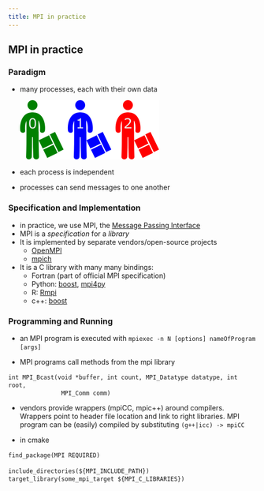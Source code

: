 ```yaml
---
title: MPI in practice
---
```


## MPI in practice

### Paradigm

* many processes, each with their own data

    ![](session06/figures/many.png)

* each process is independent
* processes can send messages to one another


### Specification and Implementation

* in practice, we use MPI, the [Message Passing Interface](http://en.wikipedia.org/wiki/Message_Passing_Interface)
* MPI is a *specification* for a *library*
* It is implemented by separate vendors/open-source projects
     - [OpenMPI](http://www.open-mpi.org/)
     - [mpich](http://www.mpich.org/)
* It is a C library with many many bindings:
     - Fortran (part of official MPI specification)
     - Python: [boost](http://www.boost.org/doc/libs/1_55_0/doc/html/mpi/python.html), [mpi4py](http://mpi4py.scipy.org/)
     - R: [Rmpi](http://cran.r-project.org/web/packages/Rmpi/index.html)
     - c++: [boost](http://www.boost.org/doc/libs/1_57_0/doc/html/mpi.html)

### Programming and Running

* an MPI program is executed with ``mpiexec -n N [options] nameOfProgram [args]``

* MPI programs call methods from the mpi library

~~~{.c++}
int MPI_Bcast(void *buffer, int count, MPI_Datatype datatype, int root,
               MPI_Comm comm)
~~~


* vendors provide wrappers (mpiCC, mpic++) around compilers.
  Wrappers point to header file location and link to right libraries.
  MPI program can be (easily) compiled by substituting ``(g++|icc) -> mpiCC``

* in cmake

~~~{.cmake}
find_package(MPI REQUIRED)

include_directories(${MPI_INCLUDE_PATH})
target_library(some_mpi_target ${MPI_C_LIBRARIES})
~~~

